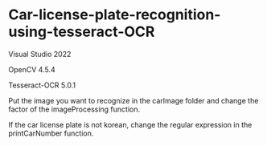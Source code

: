 # Car-license-plate-recognition-using-tesseract-OCR

Visual Studio 2022

OpenCV 4.5.4

Tesseract-OCR 5.0.1

Put the image you want to recognize in the carImage folder and change the factor of the imageProcessing function.

If the car license plate is not korean, change the regular expression in the printCarNumber function.
